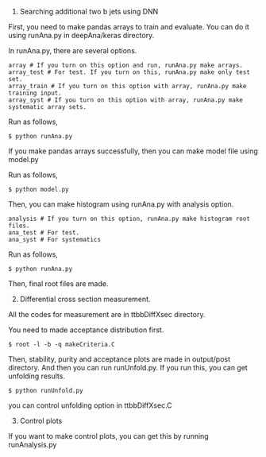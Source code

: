 1. Searching additional two b jets using DNN

First, you need to make pandas arrays to train and evaluate. You can do it using runAna.py in deepAna/keras directory.

In runAna.py, there are several options.
~~~
array # If you turn on this option and run, runAna.py make arrays.
array_test # For test. If you turn on this, runAna.py make only test set.
array_train # If you turn on this option with array, runAna.py make training input.
array_syst # If you turn on this option with array, runAna.py make systematic array sets.
~~~

Run as follows,

~~~
$ python runAna.py
~~~

If you make pandas arrays successfully, then you can make model file using model.py

Run as follows,

~~~
$ python model.py
~~~

Then, you can make histogram using runAna.py with analysis option.
~~~
analysis # If you turn on this option, runAna.py make histogram root files.
ana_test # For test.
ana_syst # For systematics
~~~

Run as follows,

~~~
$ python runAna.py
~~~

Then, final root files are made.

2. Differential cross section measurement.

All the codes for measurement are in ttbbDiffXsec directory.

You need to made acceptance distribution first.

~~~
$ root -l -b -q makeCriteria.C
~~~

Then, stability, purity and acceptance plots are made in output/post directory.
And then you can run runUnfold.py. If you run this, you can get unfolding results.

~~~
$ python runUnfold.py
~~~

you can control unfolding option in ttbbDiffXsec.C

3. Control plots

If you want to make control plots, you can get this by running runAnalysis.py




